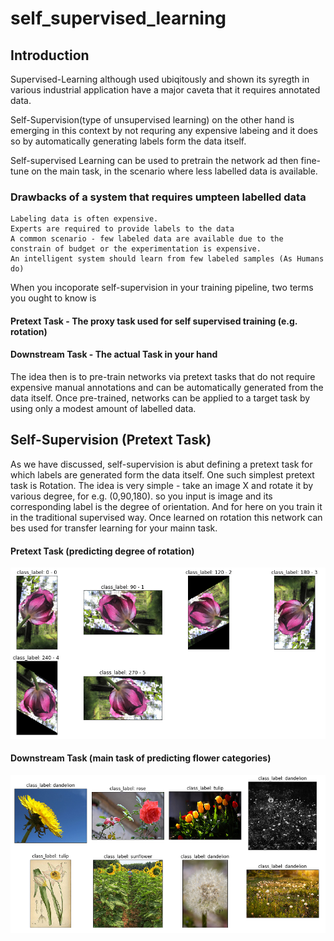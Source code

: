 # self_supervised_learning

## Introduction
Supervised-Learning although used ubiqitously and shown its syregth in various industrial application have a major caveta that it requires annotated data.

Self-Supervision(type of unsupervised learning) on the other hand is emerging in this context by not requring any expensive labeing and it does so by automatically generating labels form the data itself.

Self-supervised Learning can be used to pretrain the network ad then fine-tune on the main task, in the scenario where less labelled data is available. 
### Drawbacks of a system that requires umpteen labelled data
    Labeling data is often expensive.
    Experts are required to provide labels to the data
    A common scenario - few labeled data are available due to the constrain of budget or the experimentation is expensive.
    An intelligent system should learn from few labeled samples (As Humans do)

When you incoporate self-supervision in your training pipeline, two terms you ought to know is
#### Pretext Task - The proxy task used for self supervised training (e.g. rotation)
#### Downstream Task - The actual Task in your hand

The idea then is to pre-train networks via pretext tasks that do not require expensive manual annotations and can be automatically generated from the data itself. Once pre-trained, networks can be applied to a target task by using only a modest amount of labelled data.

## Self-Supervision (Pretext Task)

As we have discussed, self-supervision is abut defining a pretext task for which labels are generated form the data itself. One such simplest pretext task is Rotation. The idea is very simple - take an image X and rotate it by various degree, for e.g. (0,90,180). so you input is image and its corresponding label is the degree of orientation. And for here on you train it in the traditional supervised way. Once learned on rotation this network can bes used for transfer learning for your mainn task.

#### Pretext Task (predicting degree of rotation)
![alt text](https://github.com/anujshah1003/self_supervised_learning/blob/master/readme_imgs/rotation.png)


#### Downstream Task (main task of predicting flower categories)
![alt text](https://github.com/anujshah1003/self_supervised_learning/blob/master/readme_imgs/main_task.png)


